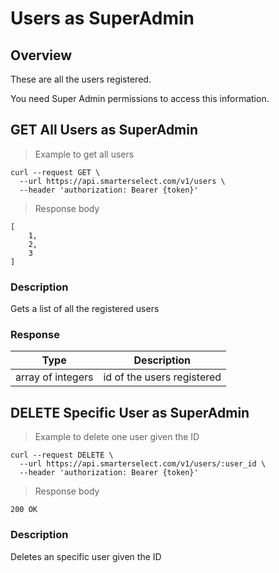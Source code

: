 # Users as SuperAdmin

## Overview

These are all the users registered.

<aside class="notice">
    You need Super Admin permissions to access this information.
</aside>

## GET All Users as SuperAdmin

> Example to get all users

```shell
curl --request GET \
  --url https://api.smarterselect.com/v1/users \
  --header 'authorization: Bearer {token}'
```

> Response body

```shell
[
    1,
    2,
    3
]
```

### Description

Gets a list of all the registered users

### Response

Type | Description
------- | -----------
| array of integers | id of the users registered


## DELETE Specific User as SuperAdmin

> Example to delete one user given the ID

```shell
curl --request DELETE \
  --url https://api.smarterselect.com/v1/users/:user_id \
  --header 'authorization: Bearer {token}'
```

> Response body

```shell
200 OK
```

### Description

Deletes an specific user given the ID
